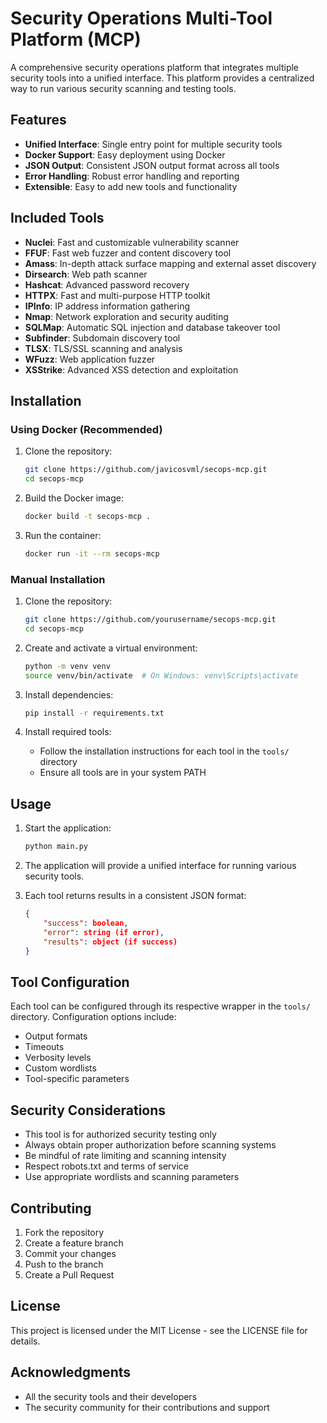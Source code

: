 # Security Operations Multi-Tool Platform (MCP)

A comprehensive security operations platform that integrates multiple security tools into a unified interface. This platform provides a centralized way to run various security scanning and testing tools.

## Features

- **Unified Interface**: Single entry point for multiple security tools
- **Docker Support**: Easy deployment using Docker
- **JSON Output**: Consistent JSON output format across all tools
- **Error Handling**: Robust error handling and reporting
- **Extensible**: Easy to add new tools and functionality

## Included Tools

- **Nuclei**: Fast and customizable vulnerability scanner
- **FFUF**: Fast web fuzzer and content discovery tool
- **Amass**: In-depth attack surface mapping and external asset discovery
- **Dirsearch**: Web path scanner
- **Hashcat**: Advanced password recovery
- **HTTPX**: Fast and multi-purpose HTTP toolkit
- **IPInfo**: IP address information gathering
- **Nmap**: Network exploration and security auditing
- **SQLMap**: Automatic SQL injection and database takeover tool
- **Subfinder**: Subdomain discovery tool
- **TLSX**: TLS/SSL scanning and analysis
- **WFuzz**: Web application fuzzer
- **XSStrike**: Advanced XSS detection and exploitation

## Installation

### Using Docker (Recommended)

1. Clone the repository:
   ```bash
   git clone https://github.com/javicosvml/secops-mcp.git
   cd secops-mcp
   ```

2. Build the Docker image:
   ```bash
   docker build -t secops-mcp .
   ```

3. Run the container:
   ```bash
   docker run -it --rm secops-mcp
   ```

### Manual Installation

1. Clone the repository:
   ```bash
   git clone https://github.com/yourusername/secops-mcp.git
   cd secops-mcp
   ```

2. Create and activate a virtual environment:
   ```bash
   python -m venv venv
   source venv/bin/activate  # On Windows: venv\Scripts\activate
   ```

3. Install dependencies:
   ```bash
   pip install -r requirements.txt
   ```

4. Install required tools:
   - Follow the installation instructions for each tool in the `tools/` directory
   - Ensure all tools are in your system PATH

## Usage

1. Start the application:
   ```bash
   python main.py
   ```

2. The application will provide a unified interface for running various security tools.

3. Each tool returns results in a consistent JSON format:
   ```json
   {
       "success": boolean,
       "error": string (if error),
       "results": object (if success)
   }
   ```

## Tool Configuration

Each tool can be configured through its respective wrapper in the `tools/` directory. Configuration options include:

- Output formats
- Timeouts
- Verbosity levels
- Custom wordlists
- Tool-specific parameters

## Security Considerations

- This tool is for authorized security testing only
- Always obtain proper authorization before scanning systems
- Be mindful of rate limiting and scanning intensity
- Respect robots.txt and terms of service
- Use appropriate wordlists and scanning parameters

## Contributing

1. Fork the repository
2. Create a feature branch
3. Commit your changes
4. Push to the branch
5. Create a Pull Request

## License

This project is licensed under the MIT License - see the LICENSE file for details.

## Acknowledgments

- All the security tools and their developers
- The security community for their contributions and support
